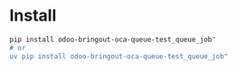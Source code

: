 # Install

```bash
pip install odoo-bringout-oca-queue-test_queue_job"
# or
uv pip install odoo-bringout-oca-queue-test_queue_job"
```
